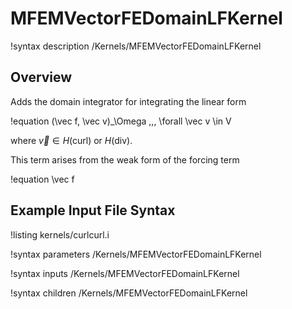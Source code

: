 # MFEMVectorFEDomainLFKernel

!syntax description /Kernels/MFEMVectorFEDomainLFKernel

## Overview

Adds the domain integrator for integrating the linear form

!equation
(\vec f, \vec v)_\Omega \,\,\, \forall \vec v \in V

where $\vec v \in H(\mathrm{curl})$ or $H(\mathrm{div})$.

This term arises from the weak form of the forcing term

!equation
\vec f

## Example Input File Syntax

!listing kernels/curlcurl.i

!syntax parameters /Kernels/MFEMVectorFEDomainLFKernel

!syntax inputs /Kernels/MFEMVectorFEDomainLFKernel

!syntax children /Kernels/MFEMVectorFEDomainLFKernel
